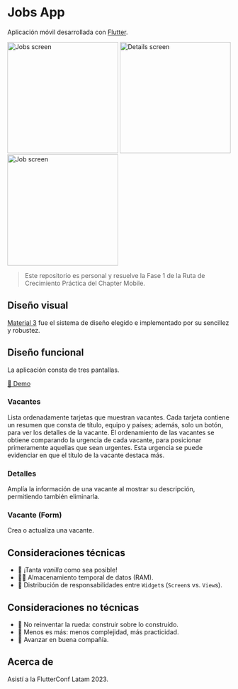 # Jobs App

Aplicación móvil desarrollada con [Flutter](https://flutter.dev/).

<img src="https://github.com/user-attachments/assets/c38c4e0e-eb46-40eb-9114-b00f775e153c" alt="Jobs screen" width="250">
<img src="https://github.com/user-attachments/assets/c703da41-1932-4e4d-9024-df76f7456b62" alt="Details screen" width="250">
<img src="https://github.com/user-attachments/assets/fd3eca68-62ff-49e5-8d97-f025cf8c1f1d" alt="Job screen" width="250">

> Este repositorio es personal y resuelve la Fase 1 de la Ruta de Crecimiento Práctica del Chapter Mobile.

## Diseño visual

[Material 3](https://m3.material.io/) fue el sistema de diseño elegido e implementado por su sencillez y robustez.

## Diseño funcional

La aplicación consta de tres pantallas.

[📀 Demo](https://github.com/user-attachments/assets/ac2990f6-10ab-4364-8f96-6584476abe2d)

### Vacantes

Lista ordenadamente tarjetas que muestran vacantes. Cada tarjeta contiene un resumen que consta de título, equipo y países; además, solo un botón, para ver los detalles de la vacante. El ordenamiento de las vacantes se obtiene comparando la urgencia de cada vacante, para posicionar primeramente aquellas que sean urgentes. Esta urgencia se puede evidenciar en que el título de la vacante destaca más.

### Detalles

Amplía la información de una vacante al mostrar su descripción, permitiendo también eliminarla.

### Vacante (Form)

Crea o actualiza una vacante.

## Consideraciones técnicas

- 🍦 ¡Tanta _vanilla_ como sea posible!
- 😶‍🌫️ Almacenamiento temporal de datos (RAM).
- 🫡 Distribución de responsabilidades entre `Widget`s (`Screen`s vs. `View`s).

## Consideraciones no técnicas

- 🛞 No reinventar la rueda: construir sobre lo construido.
- 🧮 Menos es más: menos complejidad, más practicidad.
- 💜 Avanzar en buena compañía.

## Acerca de

Asistí a la FlutterConf Latam 2023.
